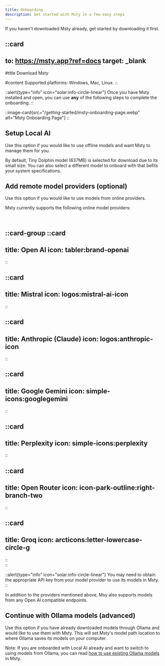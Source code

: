 ```yaml
---
title: Onboarding
description: Get started with Msty in a few easy steps
---
```


If you haven't downloaded Msty already, get started by downloading it first.

::card
---
to: https://msty.app?ref=docs
target: \_blank
---

#title
Download Msty

#content
Supported platforms: Windows, Mac, Linux.
::

::alert{type="info" icon="solar:info-circle-linear"}
  Once you have Msty installed and open, you can use **any** of the following steps to complete the onboarding.
::

::image-card{src="/getting-started/msty-onboarding-page.webp" alt="Msty Onboarding Page"}
::

## Setup Local AI
Use this option if you would like to use offline models and want Msty to manage them for you.

By default, Tiny Dolphin model (637MB) is selected for download due to its small size. You can also select a different model to onboard with that befits your system specifications.

## Add remote model providers (optional)
Use this option if you would like to use models from online providers.

Msty currently supports the following online model providers:

<br />

::card-group
  ::card
  ---
  title: Open AI
  icon: tabler:brand-openai
  ---
  ::

  ::card
  ---
  title: Mistral
  icon: logos:mistral-ai-icon
  ---
  ::

  ::card
  ---
  title: Anthropic (Claude)
  icon: logos:anthropic-icon
  ---
  ::

  ::card
  ---
  title: Google Gemini
  icon: simple-icons:googlegemini
  ---
  ::

  ::card
  ---
  title: Perplexity
  icon: simple-icons:perplexity
  ---
  ::

  ::card
  ---
  title: Open Router
  icon: icon-park-outline:right-branch-two
  ---
  ::

  ::card
  ---
  title: Groq
  icon: arcticons:letter-lowercase-circle-g
  ---
  ::  
::

::alert{type="info" icon="solar:info-circle-linear"}
  You may need to obtain the appropriate API key from your model provider to use its models in Msty.
::

In addition to the providers mentioned above, Msy also supports models from any Open AI compatible endpoints.

## Continue with Ollama models (advanced)
Use this option if you have already downloaded models through Ollama and would like to use them with Msty. This will set Msty's model path location to where Ollama saves its models on your computer.

Note: If you are onboarded with Local AI already and want to switch to using models from Ollama, you can read [how to use existing Ollama models](/how-to/use-existing-ollama-models) in Msty.
